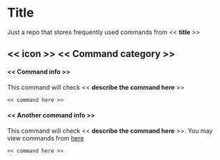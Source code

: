 # Title

Just a repo that stores frequently used commands from << **title** >>

## << icon >> << Command category >>

#### << Command info >>

This command will check << **describe the command here** >>

```
<< command here >>
```

#### << Another command info >>

This command will check << **describe the command here** >>. You may view commands from [here](#command_info)

```
<< command here >>
```
